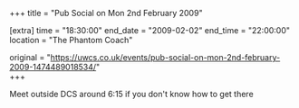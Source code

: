 +++
title = "Pub Social on Mon 2nd February 2009"

[extra]
time = "18:30:00"
end_date = "2009-02-02"
end_time = "22:00:00"
location = "The Phantom Coach"

original = "https://uwcs.co.uk/events/pub-social-on-mon-2nd-february-2009-1474489018534/"    
+++

Meet outside DCS around 6:15 if you don't know how to get there

